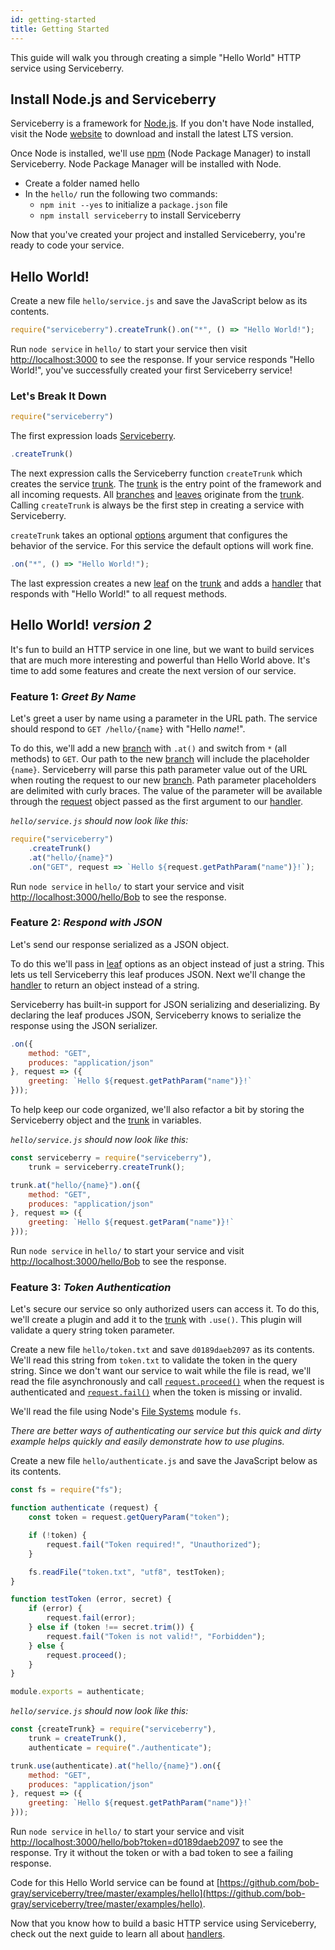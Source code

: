 ```yaml
---
id: getting-started
title: Getting Started
---
```


This guide will walk you through creating a simple "Hello World" HTTP service using Serviceberry.

Install Node.js and Serviceberry
--------------------------------

Serviceberry is a framework for [Node.js](https://nodejs.org). If you don't have Node installed,
visit the Node [website](https://nodejs.org) to download and install the latest LTS version.

Once Node is installed, we'll use [npm](https://npmjs.com) (Node Package Manager) to install Serviceberry.
Node Package Manager will be installed with Node.

  - Create a folder named hello
  - In the `hello/` run the following two commands:
      - `npm init --yes` to initialize a `package.json` file
      - `npm install serviceberry` to install Serviceberry

Now that you've created your project and installed Serviceberry, you're ready to code your service.

Hello World!
------------

Create a new file `hello/service.js` and save the JavaScript below as its contents.

```javascript
require("serviceberry").createTrunk().on("*", () => "Hello World!");
```

Run `node service` in `hello/` to start your service then visit [http://localhost:3000](http://localhost:3000)
to see the response. If your service responds "Hello World!", you've successfully created your first
Serviceberry service!

### Let's Break It Down

```javascript
require("serviceberry")
```

The first expression loads [Serviceberry](serviceberry.html).

```javascript
.createTrunk()
```

The next expression calls the Serviceberry function `createTrunk` which creates the service [trunk](trunk.html).
The [trunk](trunk.html) is the entry point of the framework and all incoming requests. All [branches](branch.html) and [leaves](leaf.html)
originate from the [trunk](trunk.html). Calling `createTrunk` is always be the first step in creating a service
with Serviceberry.

`createTrunk` takes an optional [options](serviceberry.html#createtrunk-options) argument that configures
the behavior of the service. For this service the default options will work fine.

```javascript
.on("*", () => "Hello World!");
```

The last expression creates a new [leaf](leaf.html) on the [trunk](trunk.html) and adds a [handler](handlers.html)
that responds with "Hello World!" to all request methods.

Hello World! *version 2*
------------------------

It's fun to build an HTTP service in one line, but we want to build services that are much more interesting
and powerful than Hello World above. It's time to add some features and create the next version of our service.

### Feature 1: *Greet By Name*

Let's greet a user by name using a parameter in the URL path. The service should respond to `GET /hello/{name}`
with "Hello *name*!".

To do this, we'll add a new [branch](branch.html) with `.at()` and switch from `*` (all methods) to `GET`. Our path to the
new [branch](branch.html) will include the placeholder `{name}`. Serviceberry will parse this path parameter value out of the URL
when routing the request to our new [branch](branch.html). Path parameter placeholders are delimited with curly braces. The value of the parameter will be available through the [request](request.html)
object passed as the first argument to our [handler](handers.html).

*`hello/service.js` should now look like this:*

```javascript
require("serviceberry")
    .createTrunk()
    .at("hello/{name}")
    .on("GET", request => `Hello ${request.getPathParam("name")}!`);
```

Run `node service` in `hello/` to start your service and visit [http://localhost:3000/hello/Bob](http://localhost:3000/hello/Bob)
to see the response.

### Feature 2: *Respond with JSON*

Let's send our response serialized as a JSON object.

To do this we'll pass in [leaf](leaf.html) options as an object instead of just a string. This lets
us tell Serviceberry this leaf produces JSON. Next we'll change the [handler](handlers.html) to return an object
instead of a string.

Serviceberry has built-in support for JSON serializing and deserializing. By declaring the
leaf produces JSON, Serviceberry knows to serialize the response using the JSON serializer.

```javascript
.on({
    method: "GET",
    produces: "application/json"
}, request => ({
	greeting: `Hello ${request.getPathParam("name")}!`
}));
```

To help keep our code organized, we'll also refactor a bit by storing the Serviceberry object and the [trunk](trunk.html) in variables.

*`hello/service.js` should now look like this:*

```javascript
const serviceberry = require("serviceberry"),
    trunk = serviceberry.createTrunk();

trunk.at("hello/{name}").on({
    method: "GET",
    produces: "application/json"
}, request => ({
	greeting: `Hello ${request.getParam("name")}!`
}));
```

Run `node service` in `hello/` to start your service and visit [http://localhost:3000/hello/Bob](http://localhost:3000/hello/Bob)
to see the response.

### Feature 3: *Token Authentication*

Let's secure our service so only authorized users can access it. To do this, we'll create a
plugin and add it to the [trunk](trunk.html) with `.use()`. This plugin will validate a query string token parameter.

Create a new file `hello/token.txt` and save `d0189daeb2097` as its contents.
We'll read this string from `token.txt` to validate the token in the query string. Since we don't want
our service to wait while the file is read, we'll read the file asynchronously and call [`request.proceed()`](request.html#proceed-result)
when the request is authenticated and [`request.fail()`](request.html#failerror-status-headers) when the token is missing or invalid.

We'll read the file using Node's [File Systems](https://nodejs.org/dist/latest-v9.x/docs/api/fs.html)
module `fs`.

*There are better ways of authenticating our service but this quick and dirty example helps
quickly and easily demonstrate how to use plugins.*

Create a new file `hello/authenticate.js` and save the JavaScript below as its contents.

```javascript
const fs = require("fs");

function authenticate (request) {
    const token = request.getQueryParam("token");

    if (!token) {
        request.fail("Token required!", "Unauthorized");
    }

    fs.readFile("token.txt", "utf8", testToken);
}

function testToken (error, secret) {
    if (error) {
        request.fail(error);
    } else if (token !== secret.trim()) {
        request.fail("Token is not valid!", "Forbidden");
    } else {
        request.proceed();
    }
}

module.exports = authenticate;
```

*`hello/service.js` should now look like this:*

```javascript
const {createTrunk} = require("serviceberry"),
    trunk = createTrunk(),
    authenticate = require("./authenticate");

trunk.use(authenticate).at("hello/{name}").on({
    method: "GET",
    produces: "application/json"
}, request => ({
    greeting: `Hello ${request.getPathParam("name")}!`
}));
```

Run `node service` in `hello/` to start your service and visit [http://localhost:3000/hello/bob?token=d0189daeb2097](http://localhost:3000/hello/bob?token=d0189daeb2097)
to see the response. Try it without the token or with a bad token to see a failing response.

Code for this Hello World service can be found at [https://github.com/bob-gray/serviceberry/tree/master/examples/hello](https://github.com/bob-gray/serviceberry/tree/master/examples/hello).

Now that you know how to build a basic HTTP service using Serviceberry, check out the next guide
to learn all about [handlers](handlers.html).
